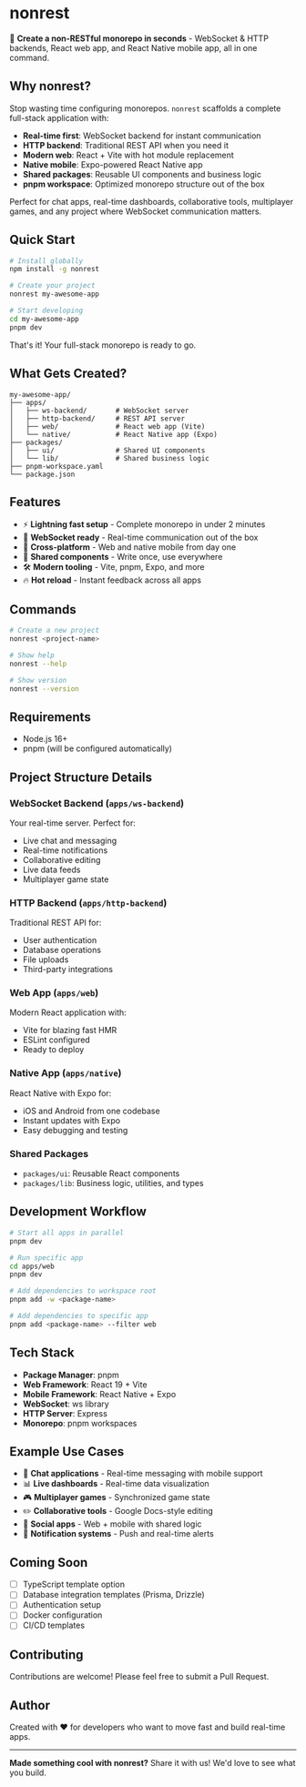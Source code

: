 # nonrest

🚀 **Create a non-RESTful monorepo in seconds** - WebSocket & HTTP backends, React web app, and React Native mobile app, all in one command.

## Why nonrest?

Stop wasting time configuring monorepos. `nonrest` scaffolds a complete full-stack application with:

- **Real-time first**: WebSocket backend for instant communication
- **HTTP backend**: Traditional REST API when you need it
- **Modern web**: React + Vite with hot module replacement
- **Native mobile**: Expo-powered React Native app
- **Shared packages**: Reusable UI components and business logic
- **pnpm workspace**: Optimized monorepo structure out of the box

Perfect for chat apps, real-time dashboards, collaborative tools, multiplayer games, and any project where WebSocket communication matters.

## Quick Start

```bash
# Install globally
npm install -g nonrest

# Create your project
nonrest my-awesome-app

# Start developing
cd my-awesome-app
pnpm dev
```

That's it! Your full-stack monorepo is ready to go.

## What Gets Created?

```
my-awesome-app/
├── apps/
│   ├── ws-backend/       # WebSocket server
│   ├── http-backend/     # REST API server
│   ├── web/              # React web app (Vite)
│   └── native/           # React Native app (Expo)
├── packages/
│   ├── ui/               # Shared UI components
│   └── lib/              # Shared business logic
├── pnpm-workspace.yaml
└── package.json
```

## Features

- ⚡ **Lightning fast setup** - Complete monorepo in under 2 minutes
- 🔄 **WebSocket ready** - Real-time communication out of the box
- 📱 **Cross-platform** - Web and native mobile from day one
- 🎨 **Shared components** - Write once, use everywhere
- 🛠️ **Modern tooling** - Vite, pnpm, Expo, and more
- 🔥 **Hot reload** - Instant feedback across all apps

## Commands

```bash
# Create a new project
nonrest <project-name>

# Show help
nonrest --help

# Show version
nonrest --version
```

## Requirements

- Node.js 16+ 
- pnpm (will be configured automatically)

## Project Structure Details

### WebSocket Backend (`apps/ws-backend`)
Your real-time server. Perfect for:
- Live chat and messaging
- Real-time notifications
- Collaborative editing
- Live data feeds
- Multiplayer game state

### HTTP Backend (`apps/http-backend`)
Traditional REST API for:
- User authentication
- Database operations
- File uploads
- Third-party integrations

### Web App (`apps/web`)
Modern React application with:
- Vite for blazing fast HMR
- ESLint configured
- Ready to deploy

### Native App (`apps/native`)
React Native with Expo for:
- iOS and Android from one codebase
- Instant updates with Expo
- Easy debugging and testing

### Shared Packages
- `packages/ui`: Reusable React components
- `packages/lib`: Business logic, utilities, and types

## Development Workflow

```bash
# Start all apps in parallel
pnpm dev

# Run specific app
cd apps/web
pnpm dev

# Add dependencies to workspace root
pnpm add -w <package-name>

# Add dependencies to specific app
pnpm add <package-name> --filter web
```

## Tech Stack

- **Package Manager**: pnpm
- **Web Framework**: React 19 + Vite
- **Mobile Framework**: React Native + Expo
- **WebSocket**: ws library
- **HTTP Server**: Express
- **Monorepo**: pnpm workspaces

## Example Use Cases

- 💬 **Chat applications** - Real-time messaging with mobile support
- 📊 **Live dashboards** - Real-time data visualization
- 🎮 **Multiplayer games** - Synchronized game state
- ✏️ **Collaborative tools** - Google Docs-style editing
- 📱 **Social apps** - Web + mobile with shared logic
- 🔔 **Notification systems** - Push and real-time alerts

## Coming Soon

- [ ] TypeScript template option
- [ ] Database integration templates (Prisma, Drizzle)
- [ ] Authentication setup
- [ ] Docker configuration
- [ ] CI/CD templates

## Contributing

Contributions are welcome! Please feel free to submit a Pull Request.


## Author

Created with ❤️ for developers who want to move fast and build real-time apps.

---

**Made something cool with nonrest?** Share it with us! We'd love to see what you build.
